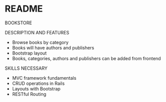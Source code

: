 # README

BOOKSTORE

DESCRIPTION AND FEATURES

- Browse books by category
- Books will have authors and publishers
- Bootstrap layout
- Books, categories, authors and publishers can be added
from frontend

SKILLS NECESSARY

- MVC framework fundamentals
- CRUD operations in Rails
- Layouts with Bootstrap
- RESTful Routing
